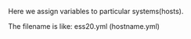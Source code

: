 Here we assign variables to particular systems(hosts).

The filename is like:  ess20.yml (hostname.yml)